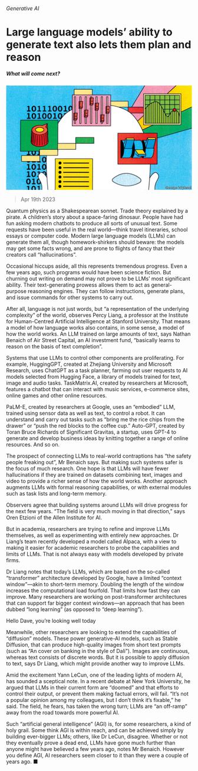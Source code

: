 ###### Generative AI

# Large language models’ ability to generate text also lets them plan and reason 

##### What will come next? 

![image](images/20230422_STD003.jpg) 

> Apr 19th 2023 

Quantum physics as a Shakespearean sonnet. Trade theory explained by a pirate. A children’s story about a space-faring dinosaur. People have had fun asking modern chatbots to produce all sorts of unusual text. Some requests have been useful in the real world—think travel itineraries, school essays or computer code. Modern large language models (LLMs) can generate them all, though homework-shirkers should beware: the models may get some facts wrong, and are prone to flights of fancy that their creators call “hallucinations”.

Occasional hiccups aside, all this represents tremendous progress. Even a few years ago, such programs would have been science fiction. But churning out writing on demand may not prove to be LLMs’ most significant ability. Their text-generating prowess allows them to act as general-purpose reasoning engines. They can follow instructions, generate plans, and issue commands for other systems to carry out.

After all, language is not just words, but “a representation of the underlying complexity” of the world, observes Percy Liang, a professor at the Institute for Human-Centred Artificial Intelligence at Stanford University. That means a model of how language works also contains, in some sense, a model of how the world works. An LLM trained on large amounts of text, says Nathan Benaich of Air Street Capital, an AI investment fund, “basically learns to reason on the basis of text completion”.

Systems that use LLMs to control other components are proliferating. For example, HuggingGPT, created at Zhejiang University and Microsoft Research, uses ChatGPT as a task planner, farming out user requests to AI models selected from Hugging Face, a library of models trained for text, image and audio tasks. TaskMatrix.AI, created by researchers at Microsoft, features a chatbot that can interact with music services, e-commerce sites, online games and other online resources.

PaLM-E, created by researchers at Google, uses an “embodied” LLM, trained using sensor data as well as text, to control a robot. It can understand and carry out tasks such as “bring me the rice chips from the drawer” or “push the red blocks to the coffee cup.” Auto-GPT, created by Toran Bruce Richards of Significant Gravitas, a startup, uses GPT-4 to generate and develop business ideas by knitting together a range of online resources. And so on.


The prospect of connecting LLMs to real-world contraptions has “the safety people freaking out”, Mr Benaich says. But making such systems safer is the focus of much research. One hope is that LLMs will have fewer hallucinations if they are trained on datasets combining text, images and video to provide a richer sense of how the world works. Another approach augments LLMs with formal reasoning capabilities, or with external modules such as task lists and long-term memory.

Observers agree that building systems around LLMs will drive progress for the next few years. “The field is very much moving in that direction,” says Oren Etzioni of the Allen Institute for AI. 

But in academia, researchers are trying to refine and improve LLMs themselves, as well as experimenting with entirely new approaches. Dr Liang’s team recently developed a model called Alpaca, with a view to making it easier for academic researchers to probe the capabilities and limits of LLMs. That is not always easy with models developed by private firms.

Dr Liang notes that today’s LLMs, which are based on the so-called “transformer” architecture developed by Google, have a limited “context window”—akin to short-term memory. Doubling the length of the window increases the computational load fourfold. That limits how fast they can improve. Many researchers are working on post-transformer architectures that can support far bigger context windows—an approach that has been dubbed “long learning” (as opposed to “deep learning”).

Hello Dave, you’re looking well today

Meanwhile, other researchers are looking to extend the capabilities of “diffusion” models. These power generative-AI models, such as Stable Diffusion, that can produce high-quality images from short text prompts (such as “An  cover on banking in the style of Dali”). Images are continuous, whereas text consists of discrete words. But it is possible to apply diffusion to text, says Dr Liang, which might provide another way to improve LLMs. 

Amid the excitement Yann LeCun, one of the leading lights of modern AI, has sounded a sceptical note. In a recent debate at New York University, he argued that LLMs in their current form are “doomed” and that efforts to control their output, or prevent them making factual errors, will fail. “It’s not a popular opinion among my colleagues, but I don’t think it’s fixable,” he said. The field, he fears, has taken the wrong turn; LLMs are “an off-ramp” away from the road towards more powerful AI.

Such “artificial general intelligence” (AGI) is, for some researchers, a kind of holy grail. Some think AGI is within reach, and can be achieved simply by building ever-bigger LLMs; others, like Dr LeCun, disagree. Whether or not they eventually prove a dead end, LLMs have gone much further than anyone might have believed a few years ago, notes Mr Benaich. However you define AGI, AI researchers seem closer to it than they were a couple of years ago. ■


